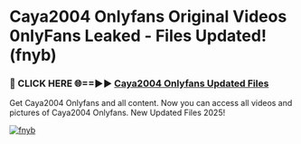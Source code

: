 # Caya2004 Onlyfans Original Videos 0nlyFans Leaked - Files Updated! (fnyb)

<h3>🔴 CLICK HERE 🌐==►► <a href="https://tinyurl.com/ehrbuxhb" rel="nofollow">Caya2004 Onlyfans Updated Files</a></h3>

Get Caya2004 Onlyfans and all content. Now you can access all videos and pictures of Caya2004 Onlyfans. New Updated Files 2025!

[![fnyb](https://i.imgur.com/lVYEuWS.gif)](https://tinyurl.com/ehrbuxhb)
